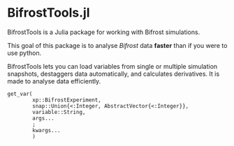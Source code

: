 # BifrostTools.jl

BifrostTools is a Julia package for working with Bifrost simulations.

This goal of this package is to analyse *Bifrost* data **faster** than if you were to use python. 

BifrostTools lets you can load variables from single or multiple simulation snapshots, destaggers data automatically, and calculates derivatives. It is made to analyse data efficiently. 


```@docs
get_var(
        xp::BifrostExperiment,
        snap::Union{<:Integer, AbstractVector{<:Integer}},
        variable::String,
        args...
        ;
        kwargs...
        )
```